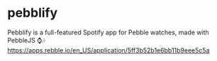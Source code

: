 # pebblify
Pebblify is a full-featured Spotify app for Pebble watches, made with PebbleJS ⌚🎶 https://apps.rebble.io/en_US/application/5ff3b52b1e6bb11b9eee5c5a
